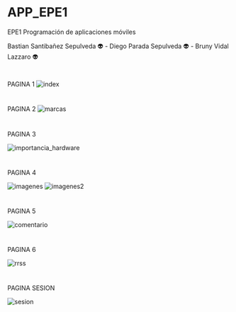 # APP_EPE1
EPE1 Programación de aplicaciones móviles

 Bastian Santibañez Sepulveda :alien: - Diego Parada Sepulveda :alien: - Bruny Vidal Lazzaro :alien:
 #
 PAGINA 1
 ![index](https://user-images.githubusercontent.com/51329760/116592289-d9386780-a8ed-11eb-882f-0704cdd09bac.PNG)
 # 
 PAGINA 2
 ![marcas](https://user-images.githubusercontent.com/51329760/116592375-eead9180-a8ed-11eb-8ee3-44e00297f50f.PNG)
 
 # 
 PAGINA 3
 
 ![importancia_hardware](https://user-images.githubusercontent.com/51329760/116592371-ee14fb00-a8ed-11eb-88f6-708d8d298fe4.PNG)

 # 
 PAGINA 4
 
 ![imagenes](https://user-images.githubusercontent.com/51329760/116592362-ece3ce00-a8ed-11eb-8fb9-e45f014d6161.PNG)
![imagenes2](https://user-images.githubusercontent.com/51329760/116592369-ee14fb00-a8ed-11eb-8ead-5df241bd2b05.PNG)

 #
 PAGINA 5
 
 ![comentario](https://user-images.githubusercontent.com/51329760/116592359-ec4b3780-a8ed-11eb-911d-b0a47c5ca5b1.PNG)
 
 #
 PAGINA 6
 
 ![rrss](https://user-images.githubusercontent.com/51329760/116592376-ef462800-a8ed-11eb-9337-6be81481396d.PNG)
 
 #
 PAGINA SESION
 
![sesion](https://user-images.githubusercontent.com/51329760/116592378-ef462800-a8ed-11eb-9d08-c8631624eb90.PNG)


